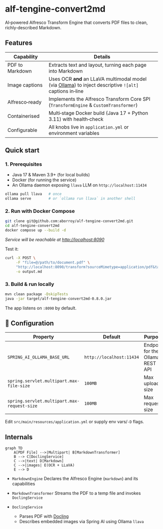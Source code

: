 # alf-tengine-convert2md

AI‑powered Alfresco Transform Engine that converts PDF files to clean, richly‑described Markdown.

## Features

| Capability      | Details                                                                                                                       |
| --------------- | ----------------------------------------------------------------------------------------------------------------------------- |
| PDF to Markdown | Extracts text and layout, turning each page into Markdown                                                                     |
| Image captions  | Uses OCR **and** an LLaVA multimodal model (via [Ollama](https://ollama.ai)) to inject descriptive `![alt]` captions in‑line  |
| Alfresco‑ready  | Implements the Alfresco Transform Core SPI (`TransformEngine` & `CustomTransformer`)                                          |
| Containerised   | Multi‑stage Docker build (Java 17 + Python 3.11) with health‑check                                                            |
| Configurable    | All knobs live in `application.yml` or environment variables                                                                  |

## Quick start

### 1. Prerequisites

* Java 17 & Maven 3.9+ (for local builds)
* Docker (for running the service)
* An Ollama daemon exposing `llava` LLM on `http://localhost:11434`

```bash
ollama pull llava   # once
ollama serve        # or `ollama run llava` in another shell
```

### 2. Run with Docker Compose

```bash
git clone git@github.com:aborroy/alf-tengine-convert2md.git
cd alf-tengine-convert2md
docker compose up --build -d
```

*Service will be reachable at [http://localhost:8090](http://localhost:8090)*

Test it:

```bash
curl -X POST \
     -F "file=@/path/to/document.pdf" \
     "http://localhost:8090/transform?sourceMimetype=application/pdf&targetMimetype=text/markdown" \
     -o output.md
```

### 3. Build & run locally

```bash
mvn clean package -DskipTests
java -jar target/alf-tengine-convert2md-0.8.0.jar
```

The app listens on `:8090` by default.

## 🔧 Configuration

| Property                                    | Default                  | Purpose                          |
| ------------------------------------------- | ------------------------ | -------------------------------- |
| `SPRING_AI_OLLAMA_BASE_URL`                 | `http://localhost:11434` | Endpoint for the Ollama REST API |
| `spring.servlet.multipart.max-file-size`    | `100MB`                  | Max upload size                  |
| `spring.servlet.multipart.max-request-size` | `100MB`                  | Max request size                 |

Edit `src/main/resources/application.yml` or supply env vars/`‑D` flags.

## Internals

```mermaid
graph TD
    A[PDF File] -->|Multipart| B[MarkdownTransformer]
    B --> C[DoclingService]
    C -->|text| D[Markdown]
    C -->|images| E(OCR + LLaVA)
    E --> D
```

* `MarkdownEngine` Declares the Alfresco Engine (`markdown`) and its capabilities
* `MarkdownTransformer` Streams the PDF to a temp file and invokes `DoclingService`
* `DoclingService`

    * Parses PDF with [Docling](https://pypi.org/project/docling/)
    * Describes embedded images via Spring AI using Ollama `llava`
